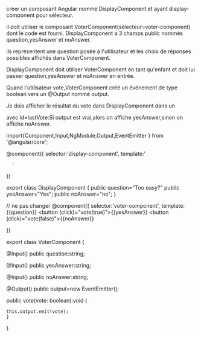 créer un composant Angular nommé DisplayComponent et
ayant display-component pour sélecteur.

il doit utiliser le composant VoterComponent(sélecteur=voter-component) dont le code est fourni.
DisplayComponent a 3 champs public nommés question,yesAnswer et noAnswer.

ils représentent une question posée à
l'utilisateur et les choix de réponses possibles affichés dans VoterComponent.

DisplayComponent doit utiliser VoterComponent en tant qu'enfant et doit lui passer
question,yesAnswer et noAnswer en entrée.

Quand l'utilisateur vote,VoterComponent créé un événement de type boolean vers un @Output
nommé output.

Je dois afficher le résultat du vote dans DisplayComponent dans un <div> avec id=lastVote:Si output
est vrai,alors on affiche yesAnswer,sinon on affiche noAnswer.

import{Component,Input,NgModule,Output,EventEmitter } from '@angular/core';
 
@component({
       selector:'display-component',
       template:'
 
      '
 
})
 
export class DisplayComponent {
    public question="Too easy?"
    public yesAnswer="Yes";
    public noAnswer="no";
  }
 
// ne pas changer
@component({
    selector:'voter-component',
    template:
    {{question}}
 <button (click)="vote(true)">{{yesAnswer}}</button>
 <button (click)="vote(false)">{{noAnswer}}</button>
 
})
 
export class VoterComponent {
 
 @Input()
  public question:string;
 
 @Input()
  public yesAnswer:string;
 
 @Input()
  public noAnswer:string;
 
@Output()
 public output=new EventEmitter<boolean>();
 
 public vote(vote: boolean):void {
 
    this.output.emit(vote);
    }
 
}